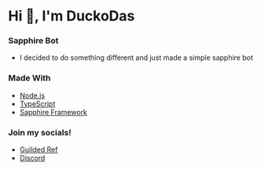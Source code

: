 <h1 align="left">Hi 👋, I'm DuckoDas</h1>

### Sapphire Bot

- I decided to do something different and just made a simple sapphire bot

### Made With
- [Node.js](https://nodejs.org)
- [TypeScript](https://www.typescriptlang.org/)
- [Sapphire Framework](https://www.sapphirejs.dev/)

### Join my socials!

- [Guilded Ref](https://www.guilded.gg?r=o4PyG3Zd)
- [Discord](https://discord.gg/TKz7BMwEap)
